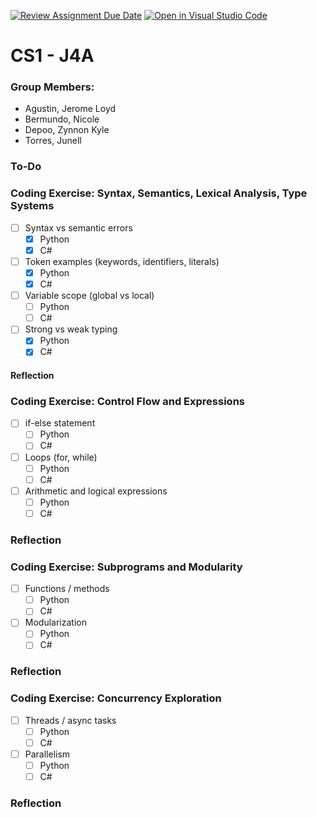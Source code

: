 [![Review Assignment Due Date](https://classroom.github.com/assets/deadline-readme-button-22041afd0340ce965d47ae6ef1cefeee28c7c493a6346c4f15d667ab976d596c.svg)](https://classroom.github.com/a/A8wrl9OQ)
[![Open in Visual Studio Code](https://classroom.github.com/assets/open-in-vscode-2e0aaae1b6195c2367325f4f02e2d04e9abb55f0b24a779b69b11b9e10269abc.svg)](https://classroom.github.com/online_ide?assignment_repo_id=20326090&assignment_repo_type=AssignmentRepo)

# CS1 - J4A
### Group Members:

- Agustin, Jerome Loyd
- Bermundo, Nicole
- Depoo, Zynnon Kyle
- Torres, Junell

### To-Do

### Coding Exercise: Syntax, Semantics, Lexical Analysis, Type Systems
- [ ] Syntax vs semantic errors
  - [x] Python
  - [x] C#
- [ ] Token examples (keywords, identifiers, literals)
  - [x] Python
  - [x] C#
- [ ] Variable scope (global vs local)
  - [ ] Python
  - [ ] C#
- [ ] Strong vs weak typing
  - [x] Python
  - [x] C#

#### Reflection

### Coding Exercise: Control Flow and Expressions
- [ ] if-else statement
  - [ ] Python
  - [ ] C#
- [ ] Loops (for, while)
  - [ ] Python
  - [ ] C#
- [ ] Arithmetic and logical expressions
  - [ ] Python
  - [ ] C#

### Reflection

### Coding Exercise: Subprograms and Modularity
- [ ] Functions / methods
  - [ ] Python
  - [ ] C#
- [ ] Modularization
  - [ ] Python
  - [ ] C#
  
### Reflection

### Coding Exercise: Concurrency Exploration
- [ ] Threads / async tasks
  - [ ] Python
  - [ ] C#
- [ ] Parallelism
  - [ ] Python
  - [ ] C#

### Reflection